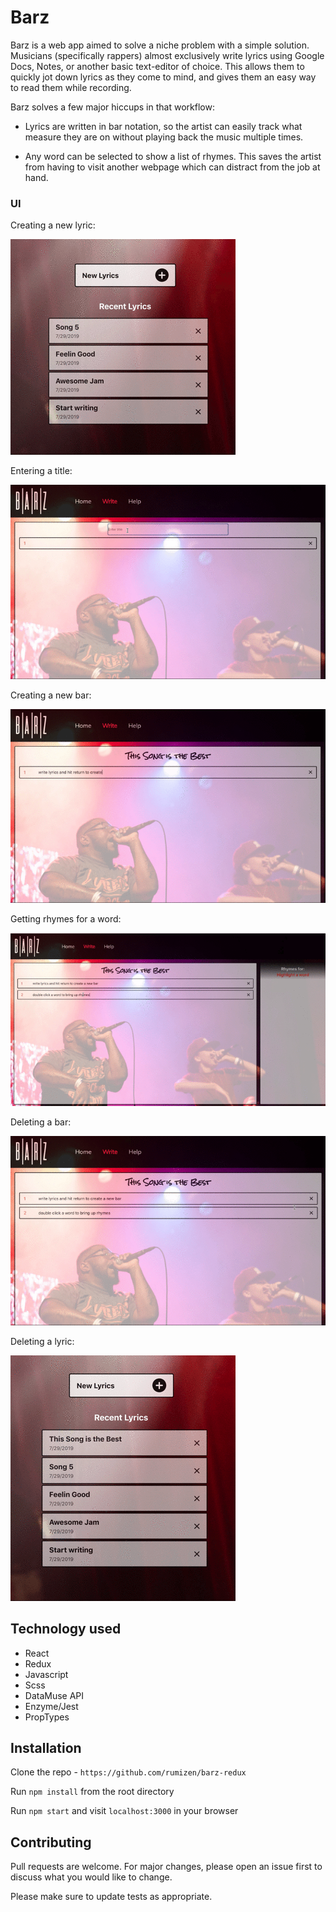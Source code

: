 # Barz

Barz is a web app aimed to solve a niche problem with a simple solution. Musicians (specifically rappers) almost exclusively write lyrics using Google Docs, Notes, or another basic text-editor of choice. This allows them to quickly jot down lyrics as they come to mind, and gives them an easy way to read them while recording.

Barz solves a few major hiccups in that workflow:

- Lyrics are written in bar notation, so the artist can easily track what measure they are on without playing back the music multiple times.

- Any word can be selected to show a list of rhymes. This saves the artist from having to visit another webpage which can distract from the job at hand.

### UI

Creating a new lyric:


![Creating a new lyric](./public/images/create-new.gif)


Entering a title:


![Entering a title](./public/images/enter-title.gif)

Creating a new bar:


![Creating a new bar](./public/images/create-bar.gif)

Getting rhymes for a word:


![Getting rhymes for a word](./public/images/highlight-word.gif)

Deleting a bar:


![Deleting a bar](./public/images/delete-bar.gif)

Deleting a lyric:


![Deleting a lyric](./public/images/delete-lyric.gif)

## Technology used

- React
- Redux
- Javascript
- Scss
- DataMuse API
- Enzyme/Jest
- PropTypes

## Installation

Clone the repo - `https://github.com/rumizen/barz-redux`

Run `npm install` from the root directory

Run `npm start` and visit `localhost:3000` in your browser

## Contributing

Pull requests are welcome. For major changes, please open an issue first to discuss what you would like to change.

Please make sure to update tests as appropriate.

